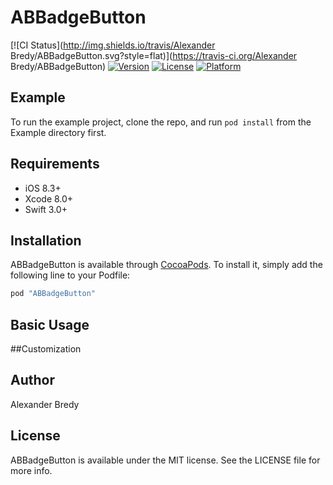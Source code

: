 # ABBadgeButton

[![CI Status](http://img.shields.io/travis/Alexander Bredy/ABBadgeButton.svg?style=flat)](https://travis-ci.org/Alexander Bredy/ABBadgeButton)
[![Version](https://img.shields.io/cocoapods/v/ABBadgeButton.svg?style=flat)](http://cocoapods.org/pods/ABBadgeButton)
[![License](https://img.shields.io/cocoapods/l/ABBadgeButton.svg?style=flat)](http://cocoapods.org/pods/ABBadgeButton)
[![Platform](https://img.shields.io/cocoapods/p/ABBadgeButton.svg?style=flat)](http://cocoapods.org/pods/ABBadgeButton)

## Example

To run the example project, clone the repo, and run `pod install` from the Example directory first.

## Requirements

- iOS 8.3+
- Xcode 8.0+
- Swift 3.0+

## Installation

ABBadgeButton is available through [CocoaPods](http://cocoapods.org). To install
it, simply add the following line to your Podfile:

```ruby
pod "ABBadgeButton"
```

## Basic Usage

##Customization

## Author

Alexander Bredy

## License

ABBadgeButton is available under the MIT license. See the LICENSE file for more info.
